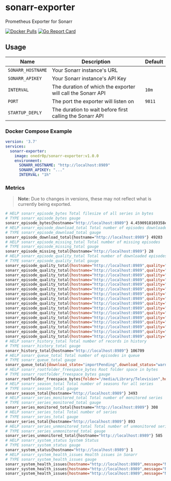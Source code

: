 # sonarr-exporter

Prometheus Exporter for Sonarr

[![Docker Pulls](https://img.shields.io/docker/pulls/onedr0p/sonarr-exporter)](https://hub.docker.com/r/onedr0p/sonarr-exporter) [![Go Report Card](https://goreportcard.com/badge/github.com/onedr0p/sonarr-exporter)](https://goreportcard.com/report/github.com/onedr0p/sonarr-exporter)

## Usage

|Name             |Description                                                  |Default|
|-----------------|-------------------------------------------------------------|-------|
|`SONARR_HOSTNAME`|Your Sonarr instance's URL                                   |       |
|`SONARR_APIKEY`  |Your Sonarr instance's API Key                               |       |
|`INTERVAL`       |The duration of which the exporter will call the Sonarr API  |`10m`  |
|`PORT`           |The port the exporter will listen on                         |`9811` |
|`STARTUP_DEPLY`  |The duration to wait before first calling the Sonarr API     |       |

### Docker Compose Example

```yaml
version: '3.7'
services:
  sonarr-exporter:
    image: onedr0p/sonarr-exporter:v1.0.0
    environment:
      SONARR_HOSTNAME: "http://localhost:8989"
      SONARR_APIKEY: "..."
      INTERVAL: "1h"
```

### Metrics

> **Note:** Due to changes in versions, these may not reflect what is currently being exported.

```bash
# HELP sonarr_episode_bytes Total filesize of all series in bytes
# TYPE sonarr_episode_bytes gauge
sonarr_episode_bytes{hostname="http://localhost:8989"} 4.4590918169358e+13
# HELP sonarr_episode_download_total Total number of episodes downloaded for all series
# TYPE sonarr_episode_download_total gauge
sonarr_episode_download_total{hostname="http://localhost:8989"} 49203
# HELP sonarr_episode_missing_total Total number of missing episodes
# TYPE sonarr_episode_missing_total gauge
sonarr_episode_missing_total{hostname="http://localhost:8989"} 28
# HELP sonarr_episode_quality_total Total number of downloaded episodes by quality
# TYPE sonarr_episode_quality_total gauge
sonarr_episode_quality_total{hostname="http://localhost:8989",quality="Bluray-1080p"} 4876
sonarr_episode_quality_total{hostname="http://localhost:8989",quality="Bluray-1080p Remux"} 6
sonarr_episode_quality_total{hostname="http://localhost:8989",quality="Bluray-2160p Remux"} 1
sonarr_episode_quality_total{hostname="http://localhost:8989",quality="Bluray-480p"} 2059
sonarr_episode_quality_total{hostname="http://localhost:8989",quality="Bluray-720p"} 705
sonarr_episode_quality_total{hostname="http://localhost:8989",quality="DVD"} 13710
sonarr_episode_quality_total{hostname="http://localhost:8989",quality="HDTV-1080p"} 1172
sonarr_episode_quality_total{hostname="http://localhost:8989",quality="HDTV-720p"} 1682
sonarr_episode_quality_total{hostname="http://localhost:8989",quality="Raw-HD"} 2
sonarr_episode_quality_total{hostname="http://localhost:8989",quality="SDTV"} 7518
sonarr_episode_quality_total{hostname="http://localhost:8989",quality="WEBDL-1080p"} 8797
sonarr_episode_quality_total{hostname="http://localhost:8989",quality="WEBDL-480p"} 4302
sonarr_episode_quality_total{hostname="http://localhost:8989",quality="WEBDL-720p"} 1780
sonarr_episode_quality_total{hostname="http://localhost:8989",quality="WEBRip-1080p"} 297
sonarr_episode_quality_total{hostname="http://localhost:8989",quality="WEBRip-480p"} 535
sonarr_episode_quality_total{hostname="http://localhost:8989",quality="WEBRip-720p"} 364
# HELP sonarr_history_total Total number of records in history
# TYPE sonarr_history_total gauge
sonarr_history_total{hostname="http://localhost:8989"} 106709
# HELP sonarr_queue_total Total number of episodes in queue
# TYPE sonarr_queue_total gauge
sonarr_queue_total{download_state="importPending",download_status="warning",hostname="http://localhost:8989",status="completed"} 11
# HELP sonarr_rootfolder_freespace_bytes Root folder space in bytes
# TYPE sonarr_rootfolder_freespace_bytes gauge
sonarr_rootfolder_freespace_bytes{folder="/media/Library/Television",hostname="http://localhost:8989"} 2.4969883779072e+13
# HELP sonarr_season_total Total number of seasons for all series
# TYPE sonarr_season_total gauge
sonarr_season_total{hostname="http://localhost:8989"} 3493
# HELP sonarr_series_monitored_total Total number of monitored series
# TYPE sonarr_series_monitored_total gauge
sonarr_series_monitored_total{hostname="http://localhost:8989"} 308
# HELP sonarr_series_total Total number of series
# TYPE sonarr_series_total gauge
sonarr_series_total{hostname="http://localhost:8989"} 893
# HELP sonarr_series_unmonitored_total Total number of unmonitored series
# TYPE sonarr_series_unmonitored_total gauge
sonarr_series_unmonitored_total{hostname="http://localhost:8989"} 585
# HELP sonarr_system_status System Status
# TYPE sonarr_system_status gauge
sonarr_system_status{hostname="http://localhost:8989"} 1
# HELP sonarr_system_health_issues Health issues in Sonarr
# TYPE sonarr_system_health_issues gauge
sonarr_system_health_issues{hostname="http://localhost:8989",message="No download client is available",type="warning",wikiurl="https://github.com/Sonarr/Sonarr/wiki/Health-checks#no-download-client-is-available"} 1
sonarr_system_health_issues{hostname="http://localhost:8989",message="No indexers available with Automatic Search enabled, Sonarr will not provide any automatic search results",type="warning",wikiurl="https://github.com/Sonarr/Sonarr/wiki/Health-checks#no-indexers-available-with-automatic-search-enabled-sonarr-will-not-provide-any-automatic-search-results"} 1
sonarr_system_health_issues{hostname="http://localhost:8989",message="No indexers available with RSS sync enabled, Sonarr will not grab new releases automatically",type="error",wikiurl="https://github.com/Sonarr/Sonarr/wiki/Health-checks#no-indexers-available-with-rss-sync-enabled-sonarr-will-not-grab-new-releases-automatically"} 1
```
